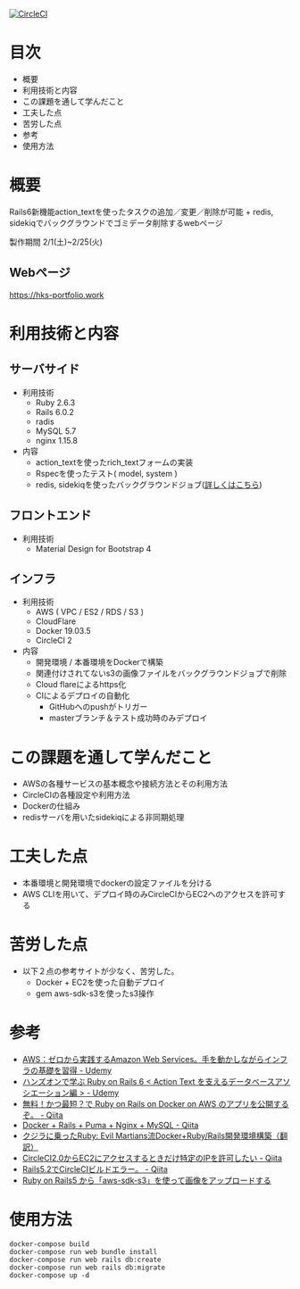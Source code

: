 [![CircleCI](https://circleci.com/gh/hironakazuki/aws_on_rails6.svg?style=svg)](https://circleci.com/gh/hironakazuki/aws_on_rails6)

# 目次
-  概要
-  利用技術と内容
-  この課題を通して学んだこと
-  工夫した点
-  苦労した点
-  参考
-  使用方法

# 概要
Rails6新機能action_textを使ったタスクの追加／変更／削除が可能 + redis, sidekiqでバックグラウンドでゴミデータ削除するwebページ

製作期間 2/1(土)~2/25(火)
## Webページ
https://hks-portfolio.work
# 利用技術と内容
## サーバサイド
-  利用技術
    - Ruby 2.6.3
    - Rails 6.0.2
    - radis
    - MySQL 5.7
    - nginx 1.15.8
-  内容
    - action_textを使ったrich_textフォームの実装
    - Rspecを使ったテスト( model, system )
    - redis, sidekiqを使ったバックグラウンドジョブ([詳しくはこちら](https://qiita.com/ruko_zss/items/bb02e755711456c85c52))
## フロントエンド
-  利用技術
    - Material Design for Bootstrap 4
## インフラ
-  利用技術
    - AWS ( VPC / ES2 / RDS / S3 )
    - CloudFlare
    - Docker 19.03.5
    - CircleCI 2
-  内容
    - 開発環境 / 本番環境をDockerで構築
    - 関連付けされてないs3の画像ファイルをバックグラウンドジョブで削除
    - Cloud flareによるhttps化
    - CIによるデプロイの自動化
        - GitHubへのpushがトリガー
        - masterブランチ＆テスト成功時のみデプロイ
# この課題を通して学んだこと
- AWSの各種サービスの基本概念や接続方法とその利用方法
- CircleCIの各種設定や利用方法
- Dockerの仕組み
- redisサーバを用いたsidekiqによる非同期処理
# 工夫した点
- 本番環境と開発環境でdockerの設定ファイルを分ける
- AWS CLIを用いて、デプロイ時のみCircleCIからEC2へのアクセスを許可する
# 苦労した点
- 以下２点の参考サイトが少なく、苦労した。
    - Docker + EC2を使った自動デプロイ
    - gem aws-sdk-s3を使ったs3操作
# 参考
- [AWS：ゼロから実践するAmazon Web Services。手を動かしながらインフラの基礎を習得 - Udemy](https://www.udemy.com/course/aws-and-infra/)
- [ハンズオンで学ぶ Ruby on Rails 6 < Action Text を支えるデータベースアソシエーション編 > - Udemy](https://www.udemy.com/course/ruby-on-rails-action-text/)
- [無料！かつ最短？で Ruby on Rails on Docker on AWS のアプリを公開するぞ。 - Qiita](https://qiita.com/at-946/items/1e8acea19cc0b9f31b98)
- [Docker + Rails + Puma + Nginx + MySQL - Qiita](https://qiita.com/eighty8/items/0288ab9c127ddb683315)
- [クジラに乗ったRuby: Evil Martians流Docker+Ruby/Rails開発環境構築（翻訳）](https://techracho.bpsinc.jp/hachi8833/2019_09_06/79035)
- [CircleCI2.0からEC2にアクセスするときだけ特定のIPを許可したい - Qiita](https://qiita.com/rintaro-ishikawa/items/02e6a63dbc90ea67a991)
- [Rails5.2でCircleCIビルドエラー。 - Qiita](https://qiita.com/murata0705/items/9c99fc715d8b987a5b6e)
- [Ruby on Rails5 から「aws-sdk-s3」を使って画像をアップロードする](https://blog.seiyamaeda.com/12645)

# 使用方法
```
docker-compose build
docker-compose run web bundle install
docker-compose run web rails db:create
docker-compose run web rails db:migrate
docker-compose up -d
```
